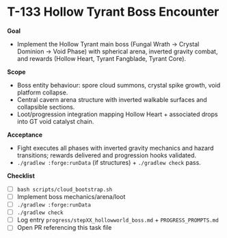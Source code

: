# T-133 Hollow Tyrant Boss Encounter

**Goal**
- Implement the Hollow Tyrant main boss (Fungal Wrath → Crystal Dominion → Void Phase) with spherical arena, inverted gravity combat, and rewards (Hollow Heart, Tyrant Fangblade, Tyrant Core).

**Scope**
- Boss entity behaviour: spore cloud summons, crystal spike growth, void platform collapse.
- Central cavern arena structure with inverted walkable surfaces and collapsible sections.
- Loot/progression integration mapping Hollow Heart + associated drops into GT void catalyst chain.

**Acceptance**
- Fight executes all phases with inverted gravity mechanics and hazard transitions; rewards delivered and progression hooks validated.
- `./gradlew :forge:runData` (if structures) + `./gradlew check` pass.

**Checklist**
- [ ] `bash scripts/cloud_bootstrap.sh`
- [ ] Implement boss mechanics/arena/loot
- [ ] `./gradlew :forge:runData`
- [ ] `./gradlew check`
- [ ] Log entry `progress/stepXX_hollowworld_boss.md` + `PROGRESS_PROMPTS.md`
- [ ] Open PR referencing this task file
